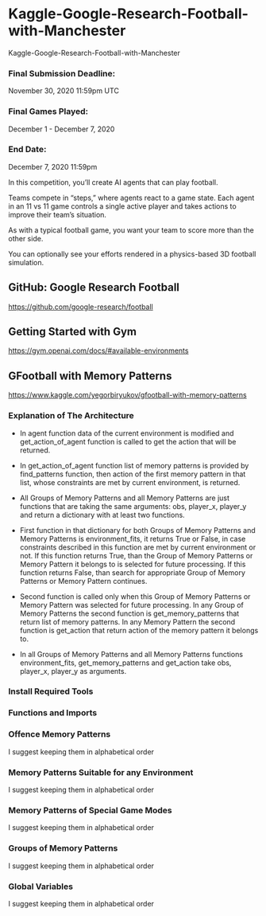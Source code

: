 # Kaggle-Google-Research-Football-with-Manchester
Kaggle-Google-Research-Football-with-Manchester


### Final Submission Deadline: 
November 30, 2020 11:59pm UTC




### Final Games Played: 
December 1 - December 7, 2020

### End Date: 
December 7, 2020 11:59pm


In this competition, you’ll create AI agents that can play football. 

Teams compete in “steps,” where agents react to a game state. Each agent in an 11 vs 11 game controls a single active player and takes actions to improve their team’s situation. 

As with a typical football game, you want your team to score more than the other side. 

You can optionally see your efforts rendered in a physics-based 3D football simulation.


## GitHub: Google Research Football
https://github.com/google-research/football


## Getting Started with Gym
https://gym.openai.com/docs/#available-environments


## GFootball with Memory Patterns
https://www.kaggle.com/yegorbiryukov/gfootball-with-memory-patterns

### Explanation of The Architecture

- In agent function data of the current environment is modified and get_action_of_agent function is called to get the action that will be returned.

- In get_action_of_agent function list of memory patterns is provided by find_patterns function, then action of the first memory pattern in that list, whose constraints are met by current environment, is returned.

- All Groups of Memory Patterns and all Memory Patterns are just functions that are taking the same arguments: obs, player_x, player_y and return a dictionary with at least two functions.

- First function in that dictionary for both Groups of Memory Patterns and Memory Patterns is environment_fits, it returns True or False, in case constraints described in this function are met by current environment or not. If this function returns True, than the Group of Memory Patterns or Memory Pattern it belongs to is selected for future processing. If this function returns False, than search for appropriate Group of Memory Patterns or Memory Pattern continues.

- Second function is called only when this Group of Memory Patterns or Memory Pattern was selected for future processing. In any Group of Memory Patterns the second function is get_memory_patterns that return list of memory patterns. In any Memory Pattern the second function is get_action that return action of the memory pattern it belongs to.

- In all Groups of Memory Patterns and all Memory Patterns functions environment_fits, get_memory_patterns and get_action take obs, player_x, player_y as arguments.

### Install Required Tools

### Functions and Imports

### Offence Memory Patterns
I suggest keeping them in alphabetical order

### Memory Patterns Suitable for any Environment
I suggest keeping them in alphabetical order


### Memory Patterns of Special Game Modes
I suggest keeping them in alphabetical order


### Groups of Memory Patterns
I suggest keeping them in alphabetical order


### Global Variables
I suggest keeping them in alphabetical order









